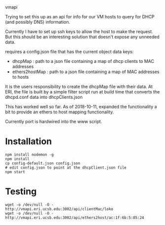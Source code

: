 vmapi

Trying to set this up as an api for info for our VM hosts to query for 
DHCP (and possibly DNS) information.  

Currently I have to set up ssh keys to allow the host to make the request.
But this should be an interesting solution that doesn't expose any unneeded data.

requires a config.json file that has the current object data keys:
* dhcpMap : path to a json file containing a map of dhcp clients to MAC addresses
* ethers2hostMap : path to a json file containing a map of MAC addresses to hosts

It is the users responsibility to create the dhcpMap file with their data.
At ERI, the file is built by a simple filter script run at build time that converts
the dhcpd.conf data into dhcpClients.json

This has worked well so far.  As of 2018-10-11, expanded the functionality a bit to
provide an ethers to host mapping functionality.

Currently port is hardwired into the www script.


# Installation
```
npm install nodemon -g
npm install
cp config-default.json config.json
# edit config.json to point at the dhcpClient.json file
npm start
```

# Testing
```
wget -o /dev/null -O - http://vmapi.eri.ucsb.edu:3002/api/clientMac/loko
wget -o /dev/null -O - http://vmapi.eri.ucsb.edu:3002/api/ethers2host/ac:1f:6b:5:85:24
```
